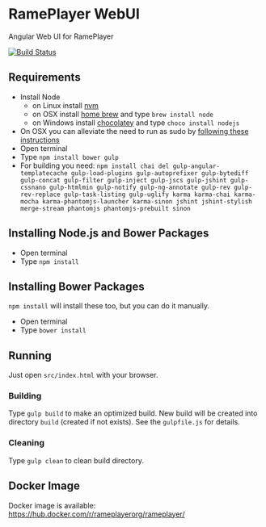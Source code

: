 # RamePlayer WebUI
Angular Web UI for RamePlayer

[![Build Status](https://travis-ci.org/rameplayerorg/rameplayer-webui.svg?branch=master)](https://travis-ci.org/rameplayerorg/rameplayer-webui)

## Requirements

- Install Node
	- on Linux install [nvm](https://github.com/creationix/nvm)
	- on OSX install [home brew](http://brew.sh/) and type `brew install node`
	- on Windows install [chocolatey](https://chocolatey.org/) and type `choco install nodejs`
- On OSX you can alleviate the need to run as sudo by [following these instructions](https://github.com/sindresorhus/guides/blob/master/npm-global-without-sudo.md)
- Open terminal
- Type `npm install bower gulp`
- For building you need: `npm install chai del gulp-angular-templatecache gulp-load-plugins gulp-autoprefixer gulp-bytediff gulp-concat gulp-filter gulp-inject gulp-jscs gulp-jshint gulp-cssnano gulp-htmlmin gulp-notify gulp-ng-annotate gulp-rev gulp-rev-replace gulp-task-listing gulp-uglify karma karma-chai karma-mocha karma-phantomjs-launcher karma-sinon jshint jshint-stylish merge-stream phantomjs phantomjs-prebuilt sinon`

## Installing Node.js and Bower Packages
- Open terminal
- Type `npm install`

## Installing Bower Packages
`npm install` will install these too, but you can do it manually.
- Open terminal
- Type `bower install`

## Running

Just open `src/index.html` with your browser.

### Building

Type `gulp build` to make an optimized build. New build will be created into directory `build` (created if not exists). See the `gulpfile.js` for details.

### Cleaning

Type `gulp clean` to clean build directory.

## Docker Image

Docker image is available: https://hub.docker.com/r/rameplayerorg/rameplayer/
